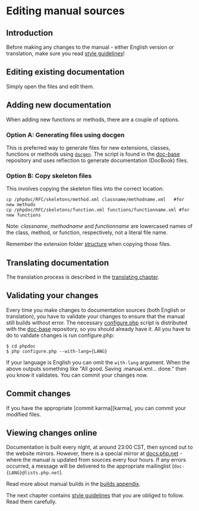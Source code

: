 # Editing manual sources

## Introduction
Before making any changes to the manual - either English version or
translation, make sure you read [style guidelines](style.php)!

## Editing existing documentation
Simply open the files and edit them.

## Adding new documentation
When adding new functions or methods, there are a couple of options.

### Option A: Generating files using docgen
This is preferred way to generate files for new extensions, classes, functions
or methods using [`docgen`][docgen]. The script is found in the [doc-base][doc-base]
repository and uses reflection to generate documentation (DocBook) files.

### Option B: Copy skeleton files
This involves copying the skeleton files into the correct location:
```
cp /phpdoc/RFC/skeletons/method.xml classname/methodname.xml   #for new methods
cp /phpdoc/RFC/skeletons/function.xml functions/functionname.xml #for new functions
```

Note: *classname*, *methodname* and *functionname* are lowercased names of the
class, method, or function, respectively, not a literal file name.

Remember the extension folder [structure](structure.php) when copying those files.

## Translating documentation
The translation process is described in the [translating chapter](translating.php).

## Validating your changes
Every time you make changes to documentation sources (both English or translation),
you have to validate your changes to ensure that the manual still builds without error.
The necessary [configure.php][configure.php] script is distributed with the
[doc-base][doc-base] repository, so you should already have it. All you have
to do to validate changes is run configure.php:
```
$ cd phpdoc
$ php configure.php --with-lang={LANG}
```
If your language is English you can omit the `with-lang` argument. When the above
outputs something like "All good. Saving .manual.xml… done." then you know it validates.
You can commit your changes now.

## Commit changes
If you have the appropriate [commit karma][karma], you can commit your modified files.

## Viewing changes online
Documentation is built every night, at around 23:00 CST, then synced out to the
website mirrors. However, there is a special mirror at [docs.php.net][docs] - where
the manual is updated from sources every four hours. If any errors occurred, a message
will be delivered to the appropriate mailinglist (`doc-{LANG}@lists.php.net`).

Read more about manual builds in the [builds appendix](builds.php).

The next chapter contains [style guidelines](style.php) that you are obliged to
follow. Read them carefully.

[docgen]: https://github.com/php/doc-base/tree/master/scripts/docgen
[doc-base]: https://github.com/php/doc-base/
[configure.php]: https://github.com/php/doc-base/blob/master/configure.php
[docs]: http://docs.php.net/
